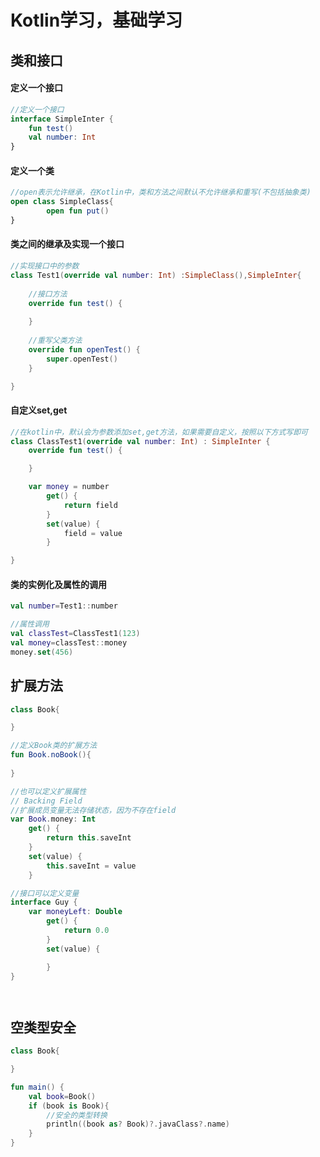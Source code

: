 # Kotlin学习，基础学习

## 类和接口

#### 定义一个接口

```kotlin
//定义一个接口
interface SimpleInter {
    fun test()
    val number: Int
}
```



#### 定义一个类

```kotlin
//open表示允许继承，在Kotlin中，类和方法之间默认不允许继承和重写(不包括抽象类)
open class SimpleClass{
		open fun put()
}
```



#### 类之间的继承及实现一个接口

```kotlin
//实现接口中的参数
class Test1(override val number: Int) :SimpleClass(),SimpleInter{
    
    //接口方法
    override fun test() {
    
    }
    
    //重写父类方法
    override fun openTest() {
        super.openTest()
    }

}
```



#### 自定义set,get

```kotlin
//在kotlin中，默认会为参数添加set,get方法，如果需要自定义，按照以下方式写即可
class ClassTest1(override val number: Int) : SimpleInter {
    override fun test() {

    }

    var money = number
        get() {
            return field
        }
        set(value) {
            field = value
        }

}
```



#### 类的实例化及属性的调用

```kotlin
val number=Test1::number

//属性调用
val classTest=ClassTest1(123)
val money=classTest::money
money.set(456)
```





## 扩展方法

```kotlin
class Book{

}

//定义Book类的扩展方法
fun Book.noBook(){
	
}

//也可以定义扩展属性
// Backing Field
//扩展成员变量无法存储状态，因为不存在field
var Book.money: Int
    get() {
        return this.saveInt
    }
    set(value) {
        this.saveInt = value
    }

//接口可以定义变量
interface Guy {
    var moneyLeft: Double
        get() {
            return 0.0
        }
        set(value) {

        }
}




```





## 空类型安全

```kotlin
class Book{

}

fun main() {
    val book=Book()
    if (book is Book){
        //安全的类型转换
        println((book as? Book)?.javaClass?.name)
    }
}
```



